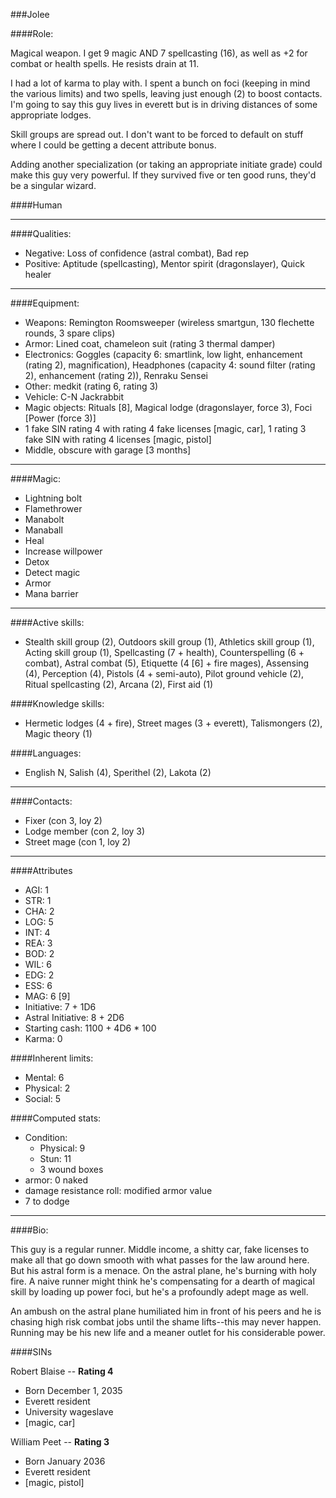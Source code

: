 ###Jolee

####Role:

Magical weapon. I get 9 magic AND 7 spellcasting (16), as well as +2 for combat or health spells. He resists drain at 11.

I had a lot of karma to play with. I spent a bunch on foci (keeping in mind the various limits) and two spells, leaving just enough (2) to boost contacts. I'm going to say this guy lives in everett but is in driving distances of some appropriate lodges. 

Skill groups are spread out. I don't want to be forced to default on stuff where I could be getting a decent attribute bonus. 

Adding another specialization (or taking an appropriate initiate grade) could make this guy very powerful. If they survived five or ten good runs, they'd be a singular wizard.

####Human
____
####Qualities:

- Negative: Loss of confidence (astral combat), Bad rep
- Positive: Aptitude (spellcasting), Mentor spirit (dragonslayer), Quick healer

____
####Equipment:

- Weapons: Remington Roomsweeper (wireless smartgun, 130 flechette rounds, 3 spare clips)
- Armor: Lined coat, chameleon suit (rating 3 thermal damper)
- Electronics: Goggles (capacity 6: smartlink, low light, enhancement (rating 2), magnification), Headphones (capacity 4: sound filter (rating 2), enhancement (rating 2)), Renraku Sensei
- Other: medkit (rating 6, rating 3)
- Vehicle: C-N Jackrabbit
- Magic objects: Rituals [8], Magical lodge (dragonslayer, force 3), Foci [Power (force 3)]
- 1 fake SIN rating 4 with rating 4 fake licenses [magic, car], 1 rating 3 fake SIN with rating 4 licenses [magic, pistol]
- Middle, obscure with garage [3 months]

____
####Magic:

- Lightning bolt
- Flamethrower
- Manabolt
- Manaball
- Heal
- Increase willpower
- Detox
- Detect magic
- Armor
- Mana barrier

____
####Active skills:

- Stealth skill group (2), Outdoors skill group (1), Athletics skill group (1), Acting skill group (1), Spellcasting (7 + health), Counterspelling (6 + combat), Astral combat (5), Etiquette (4 [6] + fire mages), Assensing (4), Perception (4), Pistols (4 + semi-auto), Pilot ground vehicle (2), Ritual spellcasting (2), Arcana (2), First aid (1)

####Knowledge skills:

- Hermetic lodges (4 + fire), Street mages (3 + everett), Talismongers (2), Magic theory (1)

####Languages:

- English N, Salish (4), Sperithel (2), Lakota (2)

____
####Contacts:

- Fixer (con 3, loy 2)
- Lodge member (con 2, loy 3)
- Street mage (con 1, loy 2)

____
####Attributes

- AGI: 1
- STR: 1
- CHA: 2
- LOG: 5
- INT: 4
- REA: 3
- BOD: 2
- WIL: 6
- EDG: 2
- ESS: 6
- MAG: 6 [9]
- Initiative: 7 + 1D6
- Astral Initiative: 8 + 2D6
- Starting cash: 1100 + 4D6 * 100
- Karma: 0

####Inherent limits:

- Mental: 6
- Physical: 2
- Social: 5

####Computed stats:

- Condition:
	- Physical: 9
	- Stun: 11
	- 3 wound boxes
- armor: 0 naked
- damage resistance roll: modified armor value
- 7 to dodge

____
####Bio:

This guy is a regular runner. Middle income, a shitty car, fake licenses to make all that go down smooth with what passes for the law around here. But his astral form is a menace. On the astral plane, he's burning with holy fire. A naive runner might think he's compensating for a dearth of magical skill by loading up power foci, but he's a profoundly adept mage as well. 

An ambush on the astral plane humiliated him in front of his peers and he is chasing high risk combat jobs until the shame lifts--this may never happen. Running may be his new life and a meaner outlet for his considerable power.

####SINs

Robert Blaise -- **Rating 4**
- Born December 1, 2035
- Everett resident
- University wageslave
- [magic, car]

William Peet -- **Rating 3**
- Born January 2036
- Everett resident
- [magic, pistol]

